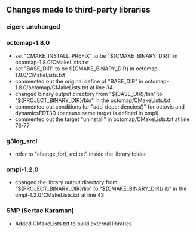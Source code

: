 ## Changes made to third-party libraries

### eigen: unchanged

### octomap-1.8.0

* set "CMAKE_INSTALL_PREFIX" to be "${CMAKE_BINARY_DIR}" in octomap-1.8.0/CMakeLists.txt
* set "BASE_DIR" to be ${CMAKE_BINARY_DIR} in octomap-1.8.0/CMakeLists.txt
* commented out the original define of "BASE_DIR" in octomap-1.8.0/octomap/CMakeLists.txt at line 34
* changed binary output directory from "${BASE_DIR}/bin" to "${PROJECT_BINARY_DIR}/bin" in the octomap/CMakeLists.txt
* commented out conditions for "add_dependencies()" for octovis and dynamicsEDT3D (because same target is defined in ompl)
* commented out the target "uninstall" in octomap/CMakeLists.txt at line 76-77

### g3log_srcl

* refer to "change_forl_srcl.txt" inside the library folder

### ompl-1.2.0

* changed the library output directory from "${PROJECT_BINARY_DIR}/lib" to "${CMAKE_BINARY_DIR}/lib" in the ompl-1.2.0/CMakeLists.txt at line 43

### SMP (Sertac Karaman)

* Added CMakeLists.txt to build external libraries
